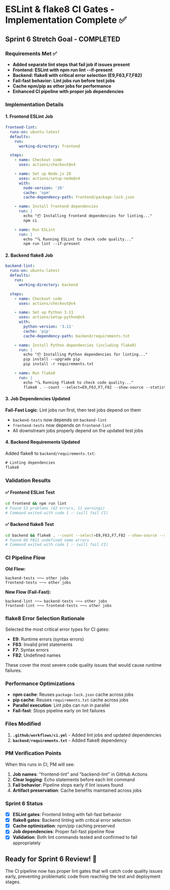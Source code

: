 # ESLint & flake8 CI Gates - Implementation Complete ✅

## Sprint 6 Stretch Goal - COMPLETED

### Requirements Met ✅
- **Added separate lint steps that fail job if issues present**
- **Frontend: ESLint with npm run lint --if-present**
- **Backend: flake8 with critical error selection (E9,F63,F7,F82)**
- **Fail-fast behavior: Lint jobs run before test jobs**
- **Cache npm/pip as other jobs for performance**
- **Enhanced CI pipeline with proper job dependencies**

### Implementation Details

#### 1. Frontend ESLint Job
```yaml
frontend-lint:
  runs-on: ubuntu-latest
  defaults:
    run:
      working-directory: frontend

  steps:
    - name: Checkout code
      uses: actions/checkout@v4

    - name: Set up Node.js 20
      uses: actions/setup-node@v4
      with:
        node-version: '20'
        cache: 'npm'
        cache-dependency-path: frontend/package-lock.json

    - name: Install frontend dependencies
      run: |
        echo "📦 Installing frontend dependencies for linting..."
        npm ci

    - name: Run ESLint
      run: |
        echo "🔍 Running ESLint to check code quality..."
        npm run lint --if-present
```

#### 2. Backend flake8 Job
```yaml
backend-lint:
  runs-on: ubuntu-latest
  defaults:
    run:
      working-directory: backend

  steps:
    - name: Checkout code
      uses: actions/checkout@v4

    - name: Set up Python 3.11
      uses: actions/setup-python@v5
      with:
        python-version: '3.11'
        cache: 'pip'
        cache-dependency-path: backend/requirements.txt

    - name: Install Python dependencies (including flake8)
      run: |
        echo "📦 Installing Python dependencies for linting..."
        pip install --upgrade pip
        pip install -r requirements.txt

    - name: Run flake8
      run: |
        echo "🔍 Running flake8 to check code quality..."
        flake8 . --count --select=E9,F63,F7,F82 --show-source --statistics
```

#### 3. Job Dependencies Updated
**Fail-Fast Logic**: Lint jobs run first, then test jobs depend on them

- `backend-tests` now depends on `backend-lint`
- `frontend-tests` now depends on `frontend-lint`
- All downstream jobs properly depend on the updated test jobs

#### 4. Backend Requirements Updated
Added flake8 to `backend/requirements.txt`:
```txt
# Linting dependencies
flake8
```

### Validation Results

#### ✅ Frontend ESLint Test
```bash
cd frontend && npm run lint
# Found 53 problems (42 errors, 11 warnings)
# Command exited with code 1 ✅ (will fail CI)
```

#### ✅ Backend flake8 Test  
```bash
cd backend && flake8 . --count --select=E9,F63,F7,F82 --show-source --statistics
# Found 60 F821 undefined name errors
# Command exited with code 1 ✅ (will fail CI)
```

### CI Pipeline Flow

**Old Flow:**
```
backend-tests ──→ other jobs
frontend-tests ──→ other jobs
```

**New Flow (Fail-Fast):**
```
backend-lint ──→ backend-tests ──→ other jobs
frontend-lint ──→ frontend-tests ──→ other jobs
```

### flake8 Error Selection Rationale

Selected the most critical error types for CI gates:
- **E9**: Runtime errors (syntax errors)
- **F63**: Invalid print statements  
- **F7**: Syntax errors
- **F82**: Undefined names

These cover the most severe code quality issues that would cause runtime failures.

### Performance Optimizations

- **npm cache**: Reuses `package-lock.json` cache across jobs
- **pip cache**: Reuses `requirements.txt` cache across jobs  
- **Parallel execution**: Lint jobs can run in parallel
- **Fail-fast**: Stops pipeline early on lint failures

### Files Modified

1. **`.github/workflows/ci.yml`** - Added lint jobs and updated dependencies
2. **`backend/requirements.txt`** - Added flake8 dependency

### PM Verification Points

When this runs in CI, PM will see:
1. **Job names**: "frontend-lint" and "backend-lint" in GitHub Actions
2. **Clear logging**: Echo statements before each lint command
3. **Fail behavior**: Pipeline stops early if lint issues found
4. **Artifact preservation**: Cache benefits maintained across jobs

### Sprint 6 Status
- [x] **ESLint gates**: Frontend linting with fail-fast behavior
- [x] **flake8 gates**: Backend linting with critical error selection
- [x] **Cache optimization**: npm/pip caching preserved
- [x] **Job dependencies**: Proper fail-fast pipeline flow
- [x] **Validation**: Both lint commands tested and confirmed to fail appropriately

## Ready for Sprint 6 Review! 🚀

The CI pipeline now has proper lint gates that will catch code quality issues early, preventing problematic code from reaching the test and deployment stages.
